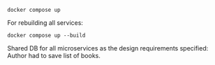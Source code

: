 ```docker compose up```

For rebuilding all services:

```docker compose up --build```

Shared DB for all microservices as the design requirements specified: Author had to save list of books.